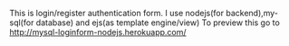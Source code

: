 This is login/register authentication form. I use nodejs(for backend),my-sql(for database) and ejs(as template engine/view)
To preview this go to http://mysql-loginform-nodejs.herokuapp.com/

